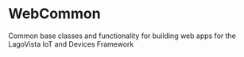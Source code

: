 # WebCommon
Common base classes and functionality for building web apps for the LagoVista IoT and Devices Framework
